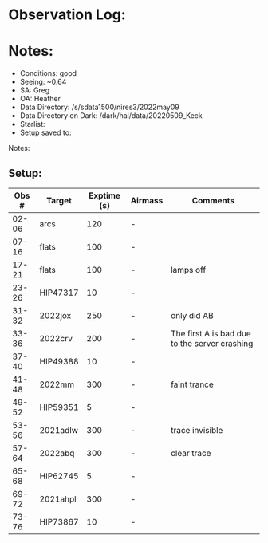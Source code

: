# Observation Log:

# Notes:

* Conditions: good
* Seeing: ~0.64
* SA: Greg
* OA: Heather
* Data Directory: /s/sdata1500/nires3/2022may09
* Data Directory on Dark: /dark/hal/data/20220509_Keck
* Starlist: 
* Setup saved to: 

Notes:


## Setup:


| Obs #     | Target      | Exptime (s) | Airmass | Comments                                                   |
|-----------|-------------|-------------|---------|------------------------------------------------------------|
|02-06      |   arcs      |120          |    -    | 
|07-16      |   flats     |100          |    -    | 
|17-21      |   flats     |100          |    -    | lamps off
|23-26      |   HIP47317  |10           |    -    |  
|31-32      |   2022jox   |250          |    -    | only did AB
|33-36      |   2022crv   |200          |    -    | The first A is bad due to the server crashing
|37-40      |   HIP49388  |10           |    -    | 
|41-48      |   2022mm    |300          |    -    | faint trance
|49-52      |   HIP59351  |5            |    -    |
|53-56      |   2021adlw  |300          |    -    | trace invisible
|57-64      |   2022abq   |300          |    -    | clear trace
|65-68      |   HIP62745  |5            |    -    |
|69-72      |   2021ahpl  |300          |    -    |
|73-76      |   HIP73867  |10           |    -    |